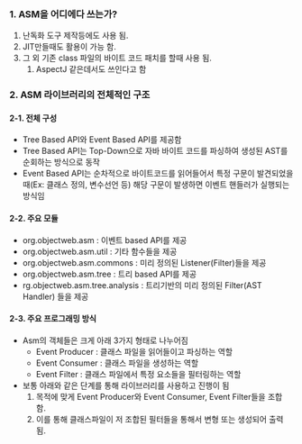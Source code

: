 ### 1. ASM을 어디에다 쓰는가?

1. 난독화 도구 제작등에도 사용 됨.
2. JIT만들때도 활용이 가능 함.
3. 그 외 기존 class 파일의 바이트 코드 패치를 할때 사용 됨.
   1. AspectJ 같은데서도 쓰인다고 함

### 2. ASM 라이브러리의 전체적인 구조

#### 2-1. 전체 구성

- Tree Based API와 Event Based API를 제공함
- Tree Based API는 Top-Down으로 자바 바이트 코드를 파싱하여 생성된 AST를 순회하는 방식으로 동작
- Event Based API는 순차적으로 바이트코드를 읽어들어서 특정 구문이 발견되었을때(Ex: 클래스 정의, 변수선언 등) 해당 구문이 발생하면 이벤트 핸들러가 실행되는 방식임

#### 2-2. 주요 모듈

- org.objectweb.asm : 이벤트 based API를 제공
- org.objectweb.asm.util : 기타 함수들을 제공
- org.objectweb.asm.commons : 미리 정의된 Listener(Filter)들을 제공
- org.objectweb.asm.tree : 트리 based API를 제공
- rg.objectweb.asm.tree.analysis : 트리기반의 미리 정의된 Filter(AST Handler) 들을 제공

#### 2-3. 주요 프로그래밍 방식

- Asm의 객체들은 크게 아래 3가지 형태로 나누어짐
  - Event Producer : 클래스 파일을 읽어들이고 파싱하는 역할
  - Event Consumer : 클래스 파일을 생성하는 역할
  - Event Filter : 클래스 파일에서 특정 요소들을 필터링하는 역할
- 보통 아래와 같은 단계를 통해 라이브러리를 사용하고 진행이 됨
  1. 목적에 맞게 Event Producer와 Event Consumer, Event Filter들을 조합 함.
  2. 이를 통해  클래스파일이 저 조합된 필터들을 통해서 변형 또는 생성되어 출력 됨.